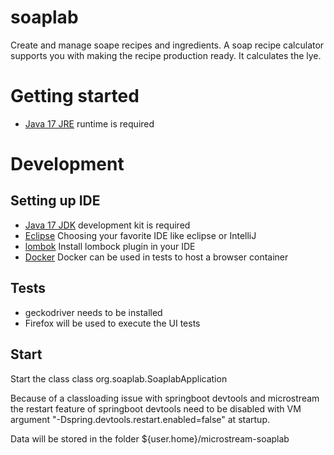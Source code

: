 # soaplab
Create and manage soape recipes and ingredients. A soap recipe calculator supports you with making the recipe production ready. It calculates the lye.

# Getting started
- [Java 17 JRE](https://adoptium.net/de/temurin/releases/?version=17) runtime is required

# Development
## Setting up IDE
- [Java 17 JDK](https://adoptium.net/de/temurin/releases/?version=17) development kit is required
- [Eclipse](https://www.eclipse.org/) Choosing your favorite IDE like eclipse or IntelliJ
- [lombok](https://projectlombok.org/) Install lombock plugin in your IDE
- [Docker](https://www.docker.com/) Docker can be used in tests to host a browser container

## Tests
- geckodriver needs to be installed
- Firefox will be used to execute the UI tests

## Start
Start the class class org.soaplab.SoaplabApplication

Because of a classloading issue with springboot devtools and microstream the restart feature of springboot devtools need to be disabled with VM argument "-Dspring.devtools.restart.enabled=false" at startup.

Data will be stored in the folder ${user.home}/microstream-soaplab


